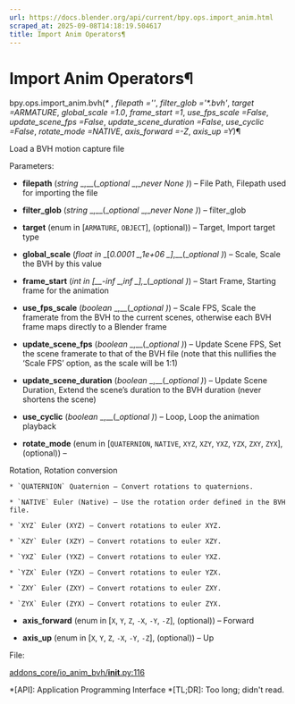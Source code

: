 ```yaml
---
url: https://docs.blender.org/api/current/bpy.ops.import_anim.html
scraped_at: 2025-09-08T14:18:19.504617
title: Import Anim Operators¶
---
```


# Import Anim Operators¶

bpy.ops.import_anim.bvh(_*_ , _filepath =''_, _filter_glob ='*.bvh'_, _target
=ARMATURE_, _global_scale =1.0_, _frame_start =1_, _use_fps_scale =False_,
_update_scene_fps =False_, _update_scene_duration =False_, _use_cyclic
=False_, _rotate_mode =NATIVE_, _axis_forward =-Z_, _axis_up =Y_)¶

    

Load a BVH motion capture file

Parameters:

    

  * **filepath** (_string_ _,__(__optional_ _,__never None_ _)_) – File Path, Filepath used for importing the file

  * **filter_glob** (_string_ _,__(__optional_ _,__never None_ _)_) – filter_glob

  * **target** (enum in [`ARMATURE`, `OBJECT`], (optional)) – Target, Import target type

  * **global_scale** (_float in_ _[__0.0001_ _,__1e+06_ _]__,__(__optional_ _)_) – Scale, Scale the BVH by this value

  * **frame_start** (_int in_ _[__-inf_ _,__inf_ _]__,__(__optional_ _)_) – Start Frame, Starting frame for the animation

  * **use_fps_scale** (_boolean_ _,__(__optional_ _)_) – Scale FPS, Scale the framerate from the BVH to the current scenes, otherwise each BVH frame maps directly to a Blender frame

  * **update_scene_fps** (_boolean_ _,__(__optional_ _)_) – Update Scene FPS, Set the scene framerate to that of the BVH file (note that this nullifies the ‘Scale FPS’ option, as the scale will be 1:1)

  * **update_scene_duration** (_boolean_ _,__(__optional_ _)_) – Update Scene Duration, Extend the scene’s duration to the BVH duration (never shortens the scene)

  * **use_cyclic** (_boolean_ _,__(__optional_ _)_) – Loop, Loop the animation playback

  * **rotate_mode** (enum in [`QUATERNION`, `NATIVE`, `XYZ`, `XZY`, `YXZ`, `YZX`, `ZXY`, `ZYX`], (optional)) – 

Rotation, Rotation conversion

    * `QUATERNION` Quaternion – Convert rotations to quaternions.

    * `NATIVE` Euler (Native) – Use the rotation order defined in the BVH file.

    * `XYZ` Euler (XYZ) – Convert rotations to euler XYZ.

    * `XZY` Euler (XZY) – Convert rotations to euler XZY.

    * `YXZ` Euler (YXZ) – Convert rotations to euler YXZ.

    * `YZX` Euler (YZX) – Convert rotations to euler YZX.

    * `ZXY` Euler (ZXY) – Convert rotations to euler ZXY.

    * `ZYX` Euler (ZYX) – Convert rotations to euler ZYX.

  * **axis_forward** (enum in [`X`, `Y`, `Z`, `-X`, `-Y`, `-Z`], (optional)) – Forward

  * **axis_up** (enum in [`X`, `Y`, `Z`, `-X`, `-Y`, `-Z`], (optional)) – Up

File:

    

[addons_core/io_anim_bvh/__init__.py:116](https://projects.blender.org/blender/blender/src/branch/main/scripts/addons_core/io_anim_bvh/__init__.py#L116)

  *[API]: Application Programming Interface
  *[TL;DR]: Too long; didn't read.

